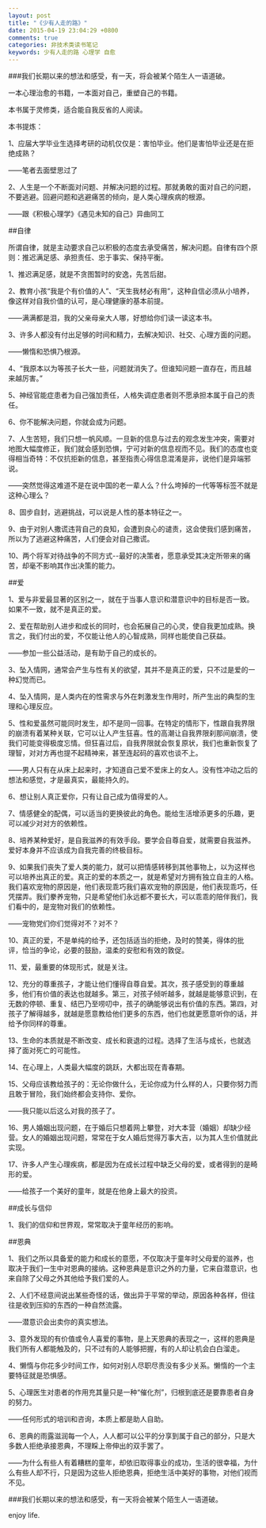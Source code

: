 ```yaml
---
layout: post
title: "《少有人走的路》"
date: 2015-04-19 23:04:29 +0800
comments: true
categories: 非技术类读书笔记
keywords: 少有人走的路 心理学 自愈
---
```

###我们长期以来的想法和感受，有一天，将会被某个陌生人一语道破。

<!--more-->

一本心理治愈的书籍，一本面对自己，重塑自己的书籍。

本书属于灵修类，适合能自我反省的人阅读。

本书提炼：

1、应届大学毕业生选择考研的动机仅仅是：害怕毕业。他们是害怕毕业还是在拒绝成熟？

——笔者去面壁思过了

2、人生是一个不断面对问题、并解决问题的过程。那就勇敢的面对自己的问题，不要逃避。回避问题和逃避痛苦的倾向，是人类心理疾病的根源。

——跟《积极心理学》《遇见未知的自己》异曲同工



##自律

所谓自律，就是主动要求自己以积极的态度去承受痛苦，解决问题。自律有四个原则：推迟满足感、承担责任、忠于事实、保持平衡。

1、推迟满足感，就是不贪图暂时的安逸，先苦后甜。

2、教育小孩“我是个有价值的人”、“天生我材必有用”，这种自信必须从小培养，像这样对自我价值的认可，是心理健康的基本前提。

——满满都是泪，我的父亲母亲大人哪，好想给你们读一读这本书。

3、许多人都没有付出足够的时间和精力，去解决知识、社交、心理方面的问题。

——懒惰和恐惧乃根源。

4、“我原本以为等孩子长大一些，问题就消失了。但谁知问题一直存在，而且越来越厉害。”

5、神经官能症患者为自己强加责任，人格失调症患者则不愿承担本属于自己的责任。

6、你不能解决问题，你就会成为问题。

7、人生苦短，我们只想一帆风顺。一旦新的信息与过去的观念发生冲突，需要对地图大幅度修正，我们就会感到恐惧，宁可对新的信息视而不见。我们的态度也变得相当奇特：不仅抗拒新的信息，甚至指责心得信息混淆是非，说他们是异端邪说。

——突然觉得这难道不是在说中国的老一辈人么？什么垮掉的一代等等标签不就是这种心理么？

8、固步自封，逃避挑战，可以说是人性的基本特征之一。

9、由于对别人撒谎违背自己的良知，会遭到良心的谴责，这会使我们感到痛苦，所以为了逃避这种痛苦，人们便会对自己撒谎。

10、两个将军对待战争的不同方式--最好的决策者，愿意承受其决定所带来的痛苦，却毫不影响其作出决策的能力。



##爱

1、爱与非爱最显著的区别之一，就在于当事人意识和潜意识中的目标是否一致。如果不一致，就不是真正的爱。

2、爱在帮助别人进步和成长的同时，也会拓展自己的心灵，使自我更加成熟。换言之，我们付出的爱，不仅能让他人的心智成熟，同样也能使自己获益。

——参加一些公益活动，是有助于自己的成长的。

3、坠入情网，通常会产生与性有关的欲望，其并不是真正的爱，只不过是爱的一种幻觉而已。

4、坠入情网，是人类内在的性需求与外在刺激发生作用时，所产生出的典型的生理和心理反应。

5、性和爱虽然可能同时发生，却不是同一回事。在特定的情形下，性跟自我界限的崩溃有着某种关联，它可以让人产生狂喜。性的高潮让自我界限刹那间崩溃，使我们可能变得极度忘情。但狂喜过后，自我界限就会恢复原状，我们也重新恢复了理智，对对方再也提不起精神来，甚至连起码的喜欢也谈不上。

——男人只有在从床上起来时，才知道自己爱不爱床上的女人。没有性冲动之后的想法和感觉，才是最真实，最能持久的。

6、想让别人真正爱你，只有让自己成为值得爱的人。

7、情感健全的配偶，可以适当的更换彼此的角色。能给生活增添更多的乐趣，更可以减少对对方的依赖性。

8、培养某种爱好，是自我滋养的有效手段。要学会自尊自爱，就需要自我滋养。爱好本身并不应该成为自我完善的终极目标。

9、如果我们丧失了爱人类的能力，就可以把情感转移到其他事物上，以为这样也可以培养出真正的爱。真正的爱的本质之一，就是希望对方拥有独立自主的人格。我们喜欢宠物的原因是，他们表现乖巧我们喜欢宠物的原因是，他们表现乖巧，任凭摆弄。我们豢养宠物，只是希望他们永远都不要长大，可以乖乖的陪伴我们，我们看中的，是宠物对我们的依赖性。

——宠物党们你们觉得对不？对不？

10、真正的爱，不是单纯的给予，还包括适当的拒绝，及时的赞美，得体的批评，恰当的争论，必要的鼓励，温柔的安慰和有效的敦促。

11、爱，最重要的体现形式，就是关注。

12、充分的尊重孩子，才能让他们懂得自尊自爱。其次，孩子感受到的尊重越多，他们有价值的表达也就越多。第三，对孩子倾听越多，就越是能够意识到，在无数的停顿、重复、结巴乃至唠叨中，孩子的确能够说出有价值的东西。第四，对孩子了解得越多，就越是愿意教给他们更多的东西，他们也就更愿意听你的话，并给予你同样的尊重。

13、生命的本质就是不断改变、成长和衰退的过程。选择了生活与成长，也就选择了面对死亡的可能性。

14、在心理上，人类最大幅度的跳跃，大都出现在青春期。

15、父母应该教给孩子的：无论你做什么，无论你成为什么样的人，只要你努力而且敢于冒险，我们始终都会支持你、爱你。

——我只能以后这么对我的孩子了。

16、男人婚姻出现问题，在于婚后只想着网上攀登，对大本营（婚姻）却缺少经营。女人的婚姻出现问题，常常在于女人婚后觉得万事大吉，以为其人生价值就此实现。

17、许多人产生心理疾病，都是因为在成长过程中缺乏父母的爱，或者得到的是畸形的爱。

——给孩子一个美好的童年，就是在他身上最大的投资。



##成长与信仰

1、我们的信仰和世界观，常常取决于童年经历的影响。



##恩典

1、我们之所以具备爱的能力和成长的意愿，不仅取决于童年时父母爱的滋养，也取决于我们一生中对恩典的接纳。这种恩典是意识之外的力量，它来自潜意识，也来自除了父母之外其他给予我们爱的人。

2、人们不经意间说出某些奇怪的话，做出异于平常的举动，原因各种各样，但往往是收到压抑的东西的一种自然流露。

——潜意识会出卖你的真实想法。

3、意外发现的有价值或令人喜爱的事物，是上天恩典的表现之一，这样的恩典是我们所有人都能触及的，只不过有的人能够把握，有的人却让机会白白溜走。

4、懒惰与你花多少时间工作，如何对别人尽职尽责没有多少关系。懒惰的一个主要特征就是恐惧感。

5、心理医生对患者的作用充其量只是一种“催化剂”，归根到底还是要靠患者自身的努力。

——任何形式的培训和咨询，本质上都是助人自助。

6、恩典的雨露滋润每一个人，人人都可以公平的分享到属于自己的部分，只是大多数人拒绝承接恩典，不理睬上帝伸出的双手罢了。

——为什么有些人有着糟糕的童年，却依旧取得事业的成功，生活的很幸福，为什么有些人却不行，只是因为这些人拒绝恩典，拒绝生活中美好的事物，对他们视而不见。


###我们长期以来的想法和感受，有一天将会被某个陌生人一语道破。

enjoy life.
